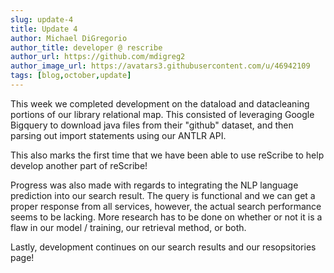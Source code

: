 ```yaml
---
slug: update-4
title: Update 4
author: Michael DiGregorio
author_title: developer @ rescribe
author_url: https://github.com/mdigreg2
author_image_url: https://avatars3.githubusercontent.com/u/46942109
tags: [blog,october,update]
---
```


This week we completed development on the dataload and datacleaning portions of our library relational map.
This consisted of leveraging Google Bigquery to download java files from their "github" dataset, and then parsing out import statements using our ANTLR API. 

This also marks the first time that we have been able to use reScribe to help develop another part of reScribe! 

Progress was also made with regards to integrating the NLP language prediction into our search result. The query is functional and we can get a proper response from all services, however, the actual search performance seems to be lacking. More research has to be done on whether or not it is a flaw in our model / training, our retrieval method, or both. 

Lastly, development continues on our search results and our resopsitories page!
